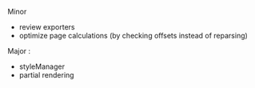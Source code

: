 Minor

- review exporters
- optimize page calculations (by checking offsets instead of reparsing)

Major :

- styleManager
- partial rendering

